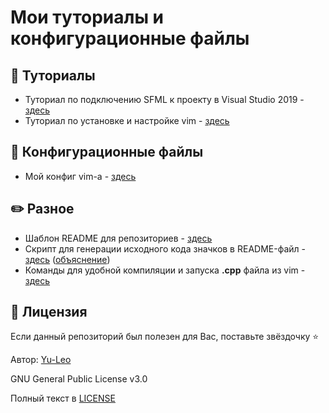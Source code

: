 # Мои туториалы и конфигурационные файлы

## :page_with_curl: Туториалы

* Туториал по подключению SFML к проекту в Visual Studio 2019 - [здесь](./SFML-VisualStudio2019/README.md)
* Туториал по установке и настройке vim - [здесь](./vim-config/README.md)

## :wrench: Конфигурационные файлы

* Мой конфиг vim-a - [здесь](./vim-config/.vimrc)

## :pencil2: Разное

* Шаблон README для репозиториев - [здесь](./readme-template/README.md)
* Скрипт для генерации исходного кода значков в README-файл - [здесь](./readme-template/badges_generator.py) ([объяснение](./readme-template/badges_generator.md))
* Команды для удобной компиляции и запуска **.cpp** файла из vim - [здесь](./vim-config/run_cpp.md)


## :open_hands: Лицензия

Если данный репозиторий был полезен для Вас, поставьте звёздочку ⭐️

Автор: [Yu-Leo](https://github.com/Yu-Leo)

GNU General Public License v3.0

Полный текст в [LICENSE](LICENSE)
